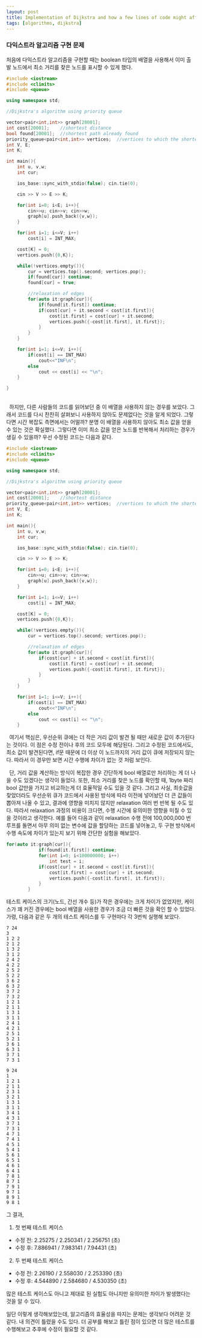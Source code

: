 ```yaml
---
layout: post
title: Implementation of Dijkstra and how a few lines of code might affect the running time
tags: [algorithms, dijkstra]
---
```


### 다익스트라 알고리즘 구현 문제 

처음에 다익스트라 알고리즘을 구현할 때는 boolean 타입의 배열을 사용해서 이미 출발 노드에서 최소 거리를 찾은 노드를 표시할 수 있게 했다.
~~~cpp
#include <iostream>
#include <climits>
#include <queue>

using namespace std;

//Dijkstra's algorithm using priority queue

vector<pair<int,int>> graph[20001];
int cost[20001];    //shortest distance 
bool found[20001];  //shortest path already found
priority_queue<pair<int,int>> vertices;  //vertices to which the shortest path not yet found
int V, E;
int K;

int main(){
    int u, v,w;
    int cur;

    ios_base::sync_with_stdio(false); cin.tie(0);

    cin >> V >> E >> K;

    for(int i=0; i<E; i++){
        cin>>u; cin>>v; cin>>w;
        graph[u].push_back({v,w});
    }

    for(int i=1; i<=V; i++)
        cost[i] = INT_MAX;

    cost[K] = 0;
    vertices.push({0,K});

    while(!vertices.empty()){
        cur = vertices.top().second; vertices.pop();
        if(found[cur]) continue;
        found[cur] = true;

        //relaxation of edges
        for(auto it:graph[cur]){
            if(found[it.first]) continue;
            if(cost[cur] + it.second < cost[it.first]){
                cost[it.first] = cost[cur] + it.second;
                vertices.push({-cost[it.first], it.first});
            }
        }
    }

    for(int i=1; i<=V; i++){
        if(cost[i] == INT_MAX)
            cout<<"INF\n";
        else
            cout << cost[i] << "\n";
    }

}
~~~

<br>
&nbsp;&nbsp;하지만, 다른 사람들의 코드를 읽어보던 중 이 배열을 사용하지 않는 경우를 보았다.
그래서 코드를 다시 찬찬히 살펴보니 사용하지 않아도 문제없다는 것을 알게 되었다.
그렇다면 시간 복잡도 측면에서는 어떨까?
분명 이 배열을 사용하지 않아도 최소 값을 얻을 수 있는 것은 확실했다.
그렇다면 이미 최소 값을 얻은 노드를 반복해서 처리하는 경우가 생길 수 있을까?
우선 수정된 코드는 다음과 같다.<br>


~~~cpp
#include <iostream>
#include <climits>
#include <queue>

using namespace std;

//Dijkstra's algorithm using priority queue

vector<pair<int,int>> graph[20001];
int cost[20001];    //shortest distance 
priority_queue<pair<int,int>> vertices;  //vertices to which the shortest path not yet found
int V, E;
int K;

int main(){
    int u, v,w;
    int cur;

    ios_base::sync_with_stdio(false); cin.tie(0);

    cin >> V >> E >> K;

    for(int i=0; i<E; i++){
        cin>>u; cin>>v; cin>>w;
        graph[u].push_back({v,w});
    }

    for(int i=1; i<=V; i++)
        cost[i] = INT_MAX;

    cost[K] = 0;
    vertices.push({0,K});

    while(!vertices.empty()){
        cur = vertices.top().second; vertices.pop();

        //relaxation of edges
        for(auto it:graph[cur]){
            if(cost[cur] + it.second < cost[it.first]){
                cost[it.first] = cost[cur] + it.second;
                vertices.push({-cost[it.first], it.first});
            }
        }
    }

    for(int i=1; i<=V; i++){
        if(cost[i] == INT_MAX)
            cout<<"INF\n";
        else
            cout << cost[i] << "\n";
    }
~~~

&nbsp;&nbsp;여기서 핵심은, 우선순위 큐에는 더 작은 거리 값이 발견 될 때만 새로운 값이 추가된다는 것이다. 이 점은 수정 전이나 후의 코드 모두에 해당된다.
그리고 수정된 코드에서도, 최소 값이 발견된다면, if문 때문에 더 이상 이 노드까지의 거리 값이 큐에 저장되지 않는다. 따라서 이 경우만 보면 시간 수행에 차이가 없는
것 처럼 보인다. 

&nbsp;&nbsp;단, 거리 값을 계산하는 방식이 복잡한 경우 간단하게 bool 배열로만 처리하는 게 더 나을 수도 있겠다는 생각이 들었다. 또한, 최소 거리를 찾은 노드를 확인할 때, 
1byte 짜리 bool 값만을 가지고 비교하는게 더 효율적일 수도 있을 것 같다. 그리고 사실, 최솟값을 찾았더라도 우선순위 큐가 코드에서 사용된 방식에 따라 이전에 
넣어놨던 더 큰 값들이 뽑아져 나올 수 있고, 결과에 영향을 미치지 않지만 relaxation 여러 번 반복 될 수도 있다. 따라서 relaxation 과정의 비용이 크다면,
수행 시간에 유의미한 영향을 미칠 수 있을 것이라고 생각한다. 예를 들어 다음과 같이 relaxation 수행 전에 100,000,000 번 루프를 돌면서 아무 의미 없는
변수에 값을 할당하는 코드를 넣어놓고, 두 구현 방식에서 수행 속도에 차이가 있는지 보기 위해 간단한 실험을 해보았다. <br>
~~~cpp
for(auto it:graph[cur]){
            if(found[it.first]) continue;
            for(int i=0; i<100000000; i++)
                int test = i;
            if(cost[cur] + it.second < cost[it.first]){
                cost[it.first] = cost[cur] + it.second;
                vertices.push({-cost[it.first], it.first});
            }
        }
~~~
테스트 케이스의 크기(노드, 간선 개수 등)가 작은 경우에는 크게 차이가 없었지만, 케이스가 꽤 커진 경우에는 bool 배열을 사용한 경우가 조금 더 빠른 것을 확인 할 수 있었다.
가령, 다음과 같은 두 개의 테스트 케이스를 두 구현마다 각 3번씩 실행해 보았다. 
~~~
7 24
3
1 2 2
2 1 2
1 3 2
3 1 2
2 4 2
4 2 2
2 5 2
5 2 2
3 6 2
6 3 2
3 7 2
7 3 2
1 2 1
2 1 1
1 3 1
3 1 1
2 4 1
4 2 1
2 5 1
5 2 1
3 6 1
6 3 1
3 7 1
7 3 1

9 24
1
1 2 1
2 1 1
2 3 1
3 2 1
1 3 1
3 1 1
3 4 1
4 3 1
3 7 1
7 3 1
4 7 1
7 4 1
4 5 1
5 4 1
5 6 1
6 5 1
4 6 1
6 4 1
7 8 1
8 7 1
7 9 1
9 7 1
8 9 1
9 8 1
~~~

그 결과,
1. 첫 번째 테스트 케이스
  * 수정 전: 2.25275 / 2.250341 / 2.256751 (초)
  * 수정 후: 7.886941 / 7.983141 / 7.94431 (초)
2. 두 번째 테스트 케이스 
  * 수정 전: 2.26190 / 2.558030 / 2.253390 (초)
  * 수정 후: 4.544890 / 2.584680 / 4.530350 (초)

많은 테스트 케이스도 아니고 제대로 된 실험도 아니지만 유의미한 차이가 발생했다는 것을 알 수 있다. 

일단 이렇게 생각해보았는데, 알고리즘의 효율성을 따지는 문제는 생각보다 어려운 것 같다. 내 의견이 틀렸을 수도 있다.
더 공부를 해보고 틀린 점이 있으면 더 많은 테스트를 수행해보고 추후에 수정이 필요할 것 같다. 

